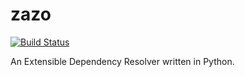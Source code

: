 # zazo

[![Build Status](https://travis-ci.org/pradyunsg/zazo.svg?branch=master)](https://travis-ci.org/pradyunsg/zazo)

An Extensible Dependency Resolver written in Python.
